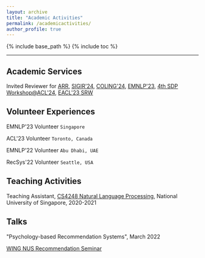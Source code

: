 ```yaml
---
layout: archive
title: "Academic Activities"
permalink: /academicactivities/
author_profile: true
---
```



{% include base_path %}
{% include toc %}

---

## Academic Services

Invited Reviewer for [ARR](https://aclrollingreview.org/), [SIGIR'24](https://sigir-2024.github.io/), [COLING'24](https://lrec-coling-2024.org/), [EMNLP'23](https://2023.emnlp.org/), [4th SDP Workshop@ACL'24](https://sdproc.org/2024/index.html), [EACL'23 SRW](https://sites.google.com/view/eacl2023srw/home)


## Volunteer Experiences

EMNLP'23 Volunteer   `Singapore`

ACL'23 Volunteer   `Toronto, Canada`

EMNLP'22 Volunteer  `Abu Dhabi, UAE`

RecSys'22 Volunteer  `Seattle, USA`


## Teaching Activities

Teaching Assistant, [CS4248 Natural Language Processing](https://knmnyn.github.io/cs4248-2020/), National University of Singapore, 2020-2021


## Talks

"Psychology-based Recommendation Systems", March 2022

[WING NUS Recommendation Seminar](https://wing-nus.github.io/ir-seminar/)
